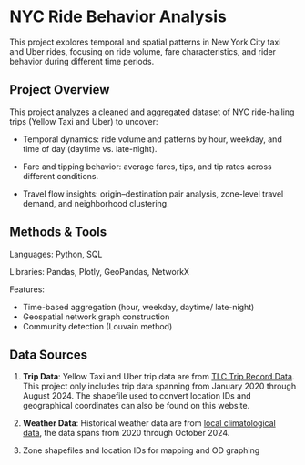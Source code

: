 # NYC Ride Behavior Analysis

This project explores temporal and spatial patterns in New York City taxi and Uber rides, focusing on ride volume, fare characteristics, and rider behavior during different time periods.

## Project Overview

This project analyzes a cleaned and aggregated dataset of NYC ride-hailing trips (Yellow Taxi and Uber) to uncover:

* Temporal dynamics: ride volume and patterns by hour, weekday, and time of day (daytime vs. late-night).

* Fare and tipping behavior: average fares, tips, and tip rates across different conditions.

* Travel flow insights: origin–destination pair analysis, zone-level travel demand, and neighborhood clustering.


## Methods & Tools

Languages: Python, SQL

Libraries: Pandas, Plotly, GeoPandas, NetworkX

Features:
* Time-based aggregation (hour, weekday, daytime/ late-night)
* Geospatial network graph construction
* Community detection (Louvain method)

## Data Sources
 
1. **Trip Data**: Yellow Taxi and Uber trip data are from [TLC Trip Record Data](https://www.nyc.gov/site/tlc/about/tlc-trip-record-data.page). This project only includes trip data spanning from January 2020 through August 2024. The shapefile used to convert location IDs and geographical coordinates can also be found on this website.

2. **Weather Data**: Historical weather data are from [local climatological data](https://www.ncei.noaa.gov/access/search/data-search/local-climatological-data?stations=72505394728), the data spans from 2020 through October 2024.

3. Zone shapefiles and location IDs for mapping and OD graphing
